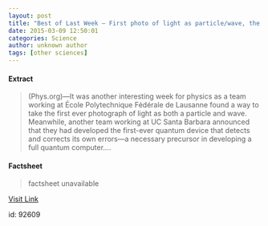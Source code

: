 ```yaml
---
layout: post
title: "Best of Last Week – First photo of light as particle/wave, the dark side of cosmology and a hormone that mimics exercise"
date: 2015-03-09 12:50:01
categories: Science
author: unknown author
tags: [other sciences]
---
```



#### Extract
>(Phys.org)—It was another interesting week for physics as a team working at École Polytechnique Fédérale de Lausanne found a way to take the first ever photograph of light as both a particle and wave. Meanwhile, another team working at UC Santa Barbara announced that they had developed the first-ever quantum device that detects and corrects its own errors—a necessary precursor in developing a full quantum computer....

#### Factsheet
>factsheet unavailable

[Visit Link](http://phys.org/news345107719.html)

id:   92609


